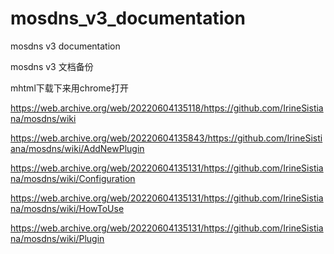 # mosdns_v3_documentation
mosdns v3 documentation


mosdns v3 文档备份 

mhtml下载下来用chrome打开

https://web.archive.org/web/20220604135118/https://github.com/IrineSistiana/mosdns/wiki 

https://web.archive.org/web/20220604135843/https://github.com/IrineSistiana/mosdns/wiki/AddNewPlugin    

https://web.archive.org/web/20220604135131/https://github.com/IrineSistiana/mosdns/wiki/Configuration   

https://web.archive.org/web/20220604135131/https://github.com/IrineSistiana/mosdns/wiki/HowToUse   

https://web.archive.org/web/20220604135131/https://github.com/IrineSistiana/mosdns/wiki/Plugin
